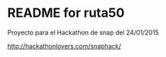 README for ruta50
==========================

Proyecto para el Hackathon de snap del 24/01/2015

http://hackathonlovers.com/snaphack/